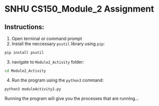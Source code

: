 # SNHU CS150_Module_2 Assignment

## Instructions:
1. Open terminal or command prompt
2. Install the neccessary `psutil` library using `pip`:

```bash
pip install psutil
```

3. navigate to `Module2_Activity` folder:

```bash
cd Module2_Activity
```

4. Run the program using the `python3` command:

```bash
python3 moduleActivity2.py
```

Running the program will give you the processes that are running...


